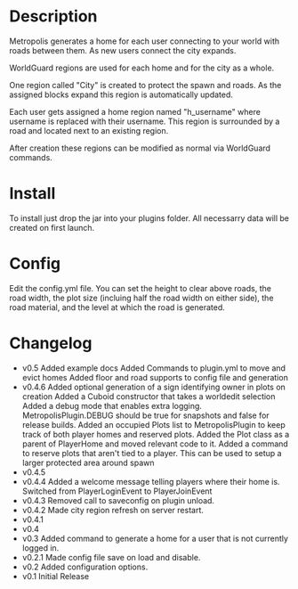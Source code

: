 # Description
Metropolis generates a home for each user connecting to your world with roads between them. As new users connect the city expands.

WorldGuard regions are used for each home and for the city as a whole.

One region called "City" is created to protect the spawn and roads. As the assigned blocks expand this region is automatically updated.

Each user gets assigned a home region named "h_username" where username is replaced with their username. This region is surrounded by a road and located next to an existing region.

After creation these regions can be modified as normal via WorldGuard commands.

# Install
To install just drop the jar into your plugins folder.  All necessarry data will be created on first launch.

# Config
Edit the config.yml file.  You can set the height to clear above roads, the road width, the plot size (incluing half the road width on either side), the road material, and the level at which the road is generated.

# Changelog
*   v0.5
	    Added example docs
	    Added Commands to plugin.yml to move and evict homes
	    Added floor and road supports to config file and generation
*   v0.4.6
	    Added optional generation of a sign identifying owner in plots on creation
	    Added a Cuboid constructor that takes a worldedit selection
	    Added a debug mode that enables extra logging.  MetropolisPlugin.DEBUG should be true for snapshots and false for release builds.
	    Added an occupied Plots list to MetropolisPlugin to keep track of both player homes and reserved plots.
	    Added the Plot class as a parent of PlayerHome and moved relevant code to it. 
	    Added a command to reserve plots that aren't tied to a player.  This can be used to setup a larger protected area around spawn
*   v0.4.5
*   v0.4.4
	    Added a welcome message telling players where their home is.
	    Switched from PlayerLoginEvent to PlayerJoinEvent
*   v0.4.3
	    Removed call to saveconfig on plugin unload.
*   v0.4.2
	    Made city region refresh on server restart.
*   v0.4.1
*   v0.4
*   v0.3
	    Added command to generate a home for a user that is not currently logged in.
*   v0.2.1
	    Made config file save on load and disable.
*   v0.2
	    Added configuration options.
*   v0.1
	    Initial Release

